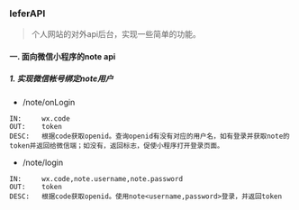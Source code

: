### leferAPI
> 个人网站的对外api后台，实现一些简单的功能。
#### 一. 面向微信小程序的note api
##### 1. 实现微信帐号绑定note用户
+ /note/onLogin
```
IN:     wx.code
OUT:    token
DESC:   根据code获取openid。查询openid有没有对应的用户名，如有登录并获取note的token并返回给微信端；如没有，返回标志，促使小程序打开登录页面。
```
+ /note/login
```
IN:     wx.code,note.username,note.password
OUT:    token
DESC:   根据code获取openid。使用note<username,password>登录，并返回token
```